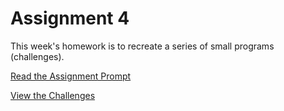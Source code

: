 # Assignment 4

This week's homework is to recreate a series of small programs (challenges).

[Read the Assignment Prompt](prompt.md)

[View the Challenges](http://pucd2035-e-f15.github.io/class_notes/week_4/challenges.html)
